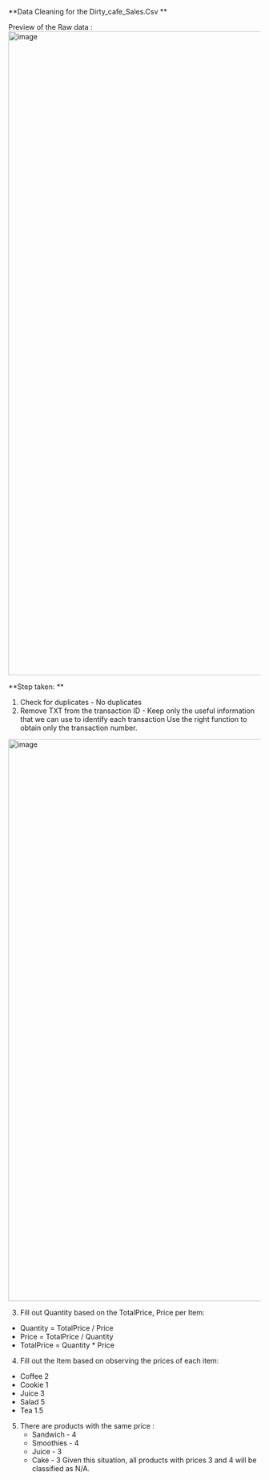 **Data Cleaning for the Dirty_cafe_Sales.Csv 
**

Preview of the Raw data : 
<img width="1283" alt="image" src="https://github.com/user-attachments/assets/c5e8a377-e81f-4736-82ec-8d33468d5eca" />

**Step taken: **

1. Check for duplicates - No duplicates
2. Remove TXT from the transaction ID - Keep only the useful information that we can use to identify each transaction
   Use the right function to obtain only the transaction number.
<img width="1120" alt="image" src="https://github.com/user-attachments/assets/bcd8cafc-0700-49a3-93ad-4a324dbac9dd" />

3. Fill out Quantity based on the TotalPrice, Price per Item:
   
  - Quantity =  TotalPrice / Price
  - Price = TotalPrice / Quantity
  - TotalPrice = Quantity * Price

4. Fill out the Item based on observing the prices of each item:

- Coffee	2
- Cookie	1
- Juice	3
- Salad	5
- Tea	1.5

5. There are products with the same price :
   - Sandwich - 4
   - Smoothies - 4
   - Juice - 3 
   - Cake - 3
Given this situation, all products with prices 3 and 4 will be classified as N/A.

  



